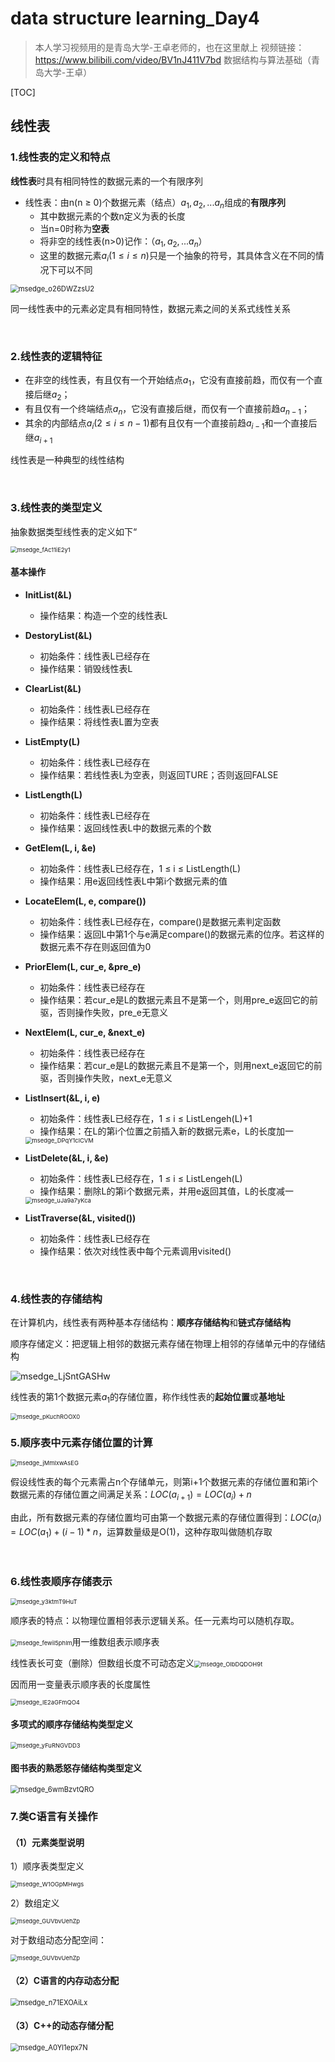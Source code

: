 # data structure learning_Day4

>  本人学习视频用的是青岛大学-王卓老师的，也在这里献上
>  视频链接：https://www.bilibili.com/video/BV1nJ411V7bd
>  数据结构与算法基础（青岛大学-王卓）


[TOC]

## 线性表

### 1.线性表的定义和特点

**线性表**时具有相同特性的数据元素的一个有限序列

- 线性表：由n(n $\geq$ 0)个数据元素（结点）$a_1,a_2,...a_n$组成的**有限序列**
  - 其中数据元素的个数n定义为表的长度
  - 当n=0时称为**空表**
  - 将非空的线性表(n>0)记作：（$a_1,a_2,...a_n$）
  - 这里的数据元素$a_i(1\leq i\leq n)$只是一个抽象的符号，其具体含义在不同的情况下可以不同

<div align="left"><img src="https://cdn.jsdelivr.net/gh/Huohua2019/Img/img/20201011164218.png" alt="msedge_o26DWZzsU2" style="zoom:80%;" />

同一线性表中的元素必定具有相同特性，数据元素之间的关系式线性关系

<br>

### 2.线性表的逻辑特征

- 在非空的线性表，有且仅有一个开始结点$a_1$，它没有直接前趋，而仅有一个直接后继$a_2$；
- 有且仅有一个终端结点$a_n$，它没有直接后继，而仅有一个直接前趋$a_{n-1}$；
- 其余的内部结点$a_i(2\leq i\leq n-1)$都有且仅有一个直接前趋$a_{i-1}$和一个直接后继$a_{i+1}$

线性表是一种典型的线性结构

<br>

### 3.线性表的类型定义

抽象数据类型线性表的定义如下“

<div align="left"><img src="https://cdn.jsdelivr.net/gh/Huohua2019/Img/img/20201011182224.png" alt="msedge_fAc11iE2y1" style="zoom:67%;" />

#### 基本操作

- **InitList(&L)**

  - 操作结果：构造一个空的线性表L

- **DestoryList(&L)**

  - 初始条件：线性表L已经存在
  - 操作结果：销毁线性表L

- **ClearList(&L)**

  - 初始条件：线性表L已经存在
  - 操作结果：将线性表L置为空表

- **ListEmpty(L)**

  - 初始条件：线性表L已经存在
  - 操作结果：若线性表L为空表，则返回TURE；否则返回FALSE

- **ListLength(L)**

  - 初始条件：线性表L已经存在
  - 操作结果：返回线性表L中的数据元素的个数

- **GetElem(L, i, &e)**

  - 初始条件：线性表L已经存在，1 $\leq$ i $\leq$ ListLength(L)
  - 操作结果：用e返回线性表L中第i个数据元素的值

- **LocateElem(L, e, compare())**

  - 初始条件：线性表L已经存在，compare()是数据元素判定函数
  - 操作结果：返回L中第1个与e满足compare()的数据元素的位序。若这样的数据元素不存在则返回值为0

- **PriorElem(L, cur_e, &pre_e)**

  - 初始条件：线性表已经存在
  - 操作结果：若cur_e是L的数据元素且不是第一个，则用pre_e返回它的前驱，否则操作失败，pre_e无意义

- **NextElem(L, cur_e, &next_e)**

  - 初始条件：线性表已经存在
  - 操作结果：若cur_e是L的数据元素且不是第一个，则用next_e返回它的前驱，否则操作失败，next_e无意义

- **ListInsert(&L, i, e)**

  - 初始条件：线性表L已经存在，1 $\leq$ i $\leq$ ListLengeh(L)+1
  - 操作结果：在L的第i个位置之前插入新的数据元素e，L的长度加一

  <div align="left"><img src="https://cdn.jsdelivr.net/gh/Huohua2019/Img/img/20201011184013.png" alt="msedge_DPqY1clCVM" style="zoom:67%;" />

- **ListDelete(&L, i, &e)**

  - 初始条件：线性表L已经存在，1 $\leq$ i $\leq$ ListLengeh(L)
  - 操作结果：删除L的第i个数据元素，并用e返回其值，L的长度减一

  <div align="left"><img src="https://cdn.jsdelivr.net/gh/Huohua2019/Img/img/20201011184415.png" alt="msedge_uJa9a7yKca" style="zoom:67%;" />

- **ListTraverse(&L, visited())**

  - 初始条件：线性表L已经存在
  - 操作结果：依次对线性表中每个元素调用visited()

<br>

### 4.线性表的存储结构

在计算机内，线性表有两种基本存储结构：**顺序存储结构**和**链式存储结构**

顺序存储定义：把逻辑上相邻的数据元素存储在物理上相邻的存储单元中的存储结构

<div align="left"><img src="https://cdn.jsdelivr.net/gh/Huohua2019/Img/img/20201011190903.png" alt="msedge_LjSntGASHw"  />

线性表的第1个数据元素$a_1$的存储位置，称作线性表的**起始位置**或**基地址**

<div align="left"><img src="https://cdn.jsdelivr.net/gh/Huohua2019/Img/img/20201011191200.png" alt="msedge_pKuchROOX0" style="zoom:67%;" />

<br>

### 5.顺序表中元素存储位置的计算

<div align="left"><img src="https://cdn.jsdelivr.net/gh/Huohua2019/Img/img/20201011191621.png" alt="msedge_jMmlxwAsEG" style="zoom:67%;" />

假设线性表的每个元素需占n个存储单元，则第i+1个数据元素的存储位置和第i个数据元素的存储位置之间满足关系：$LOC(a_{i+1})=LOC(a_i)+n$

由此，所有数据元素的存储位置均可由第一个数据元素的存储位置得到：$LOC(a_i)=LOC(a_1)+(i-1)*n$，运算数量级是O(1)，这种存取叫做随机存取

<br>

### 6.线性表顺序存储表示

<div align="left"><img src="https://cdn.jsdelivr.net/gh/Huohua2019/Img/img/20201012124859.png" alt="msedge_y3ktmT9HuT" style="zoom:67%;" />

顺序表的特点：以物理位置相邻表示逻辑关系。任一元素均可以随机存取。

<div align="left"><img src="https://cdn.jsdelivr.net/gh/Huohua2019/Img/img/20201012125057.png" alt="msedge_fewil5phlm" style="zoom:67%;" />用一维数组表示顺序表

线性表长可变（删除）但数组长度不可动态定义<img src="https://cdn.jsdelivr.net/gh/Huohua2019/Img/img/20201012125328.png" alt="msedge_OlbDQDOH9t" style="zoom:67%;" />

因而用一变量表示顺序表的长度属性

<div align="left"><img src="https://cdn.jsdelivr.net/gh/Huohua2019/Img/img/20201012125507.png" alt="msedge_IE2aGFmQO4" style="zoom: 67%;" />

<br>

#### 多项式的顺序存储结构类型定义

<div align="left"><img src="https://cdn.jsdelivr.net/gh/Huohua2019/Img/img/20201012125928.png" alt="msedge_yFuRNGVDD3" style="zoom:67%;" />

<br>

#### 图书表的熟悉怒存储结构类型定义

<div align="left"><img src="https://cdn.jsdelivr.net/gh/Huohua2019/Img/img/20201012131413.png" alt="msedge_6wmBzvtQRO" style="zoom: 80%;" />

<br>

### 7.类C语言有关操作

#### （1）元素类型说明

1）顺序表类型定义

<div align="left"><img src="https://cdn.jsdelivr.net/gh/Huohua2019/Img/img/20201012130448.png" alt="msedge_W1OGpMHwgs" style="zoom:67%;" />

2）数组定义

<div align="left"><img src="https://cdn.jsdelivr.net/gh/Huohua2019/Img/img/20201012171013.png" alt="msedge_GUVbvUehZp"  style="zoom:67%;"/>


对于数组动态分配空间：

<div align="left"><img src="https://cdn.jsdelivr.net/gh/Huohua2019/Img/img/20201012171310.png" alt="msedge_GUVbvUehZp" style="zoom:67%;" />

<br>

#### （2）C语言的内存动态分配

<div align="left"><img src="https://cdn.jsdelivr.net/gh/Huohua2019/Img/img/20201012181357.png" alt="msedge_n71EXOAiLx" style="zoom:80%;" />

<br>

#### （3）C++的动态存储分配

<div align="left"><img src="https://cdn.jsdelivr.net/gh/Huohua2019/Img/img/20201012183258.png" alt="msedge_A0Yl1epx7N" style="zoom: 80%;" />

